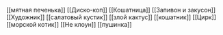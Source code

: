 [[мятная печенька]]
[[Диско-коп]]
[[Кошатница]]
[[Запивон и закусон]]
[[Художник]]
[[салатовый кустик]]
[[злой кактус]]
[[кошатник]]
[[Цирк]]
[[морской котик]]
[[Не клоун]]
[[пушинка]]